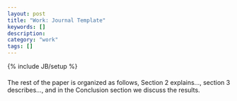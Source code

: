 ```yaml
---
layout: post
title: "Work: Journal Template"
keywords: []
description: 
category: "work"
tags: []
---
```

{% include JB/setup %}

####
The rest of the paper is organized as follows, Section 2 explains...,
section 3 describes..., and in the Conclusion section we discuss the results.
